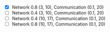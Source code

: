 - [x] Network 0.8 (3, 10), Communication (0.1, 20)
- [ ] Network 0.4 (3, 10), Communication (0.1, 20)
- [ ] Network 0.4 (10, 17), Communication (0.1, 20)
- [ ] Network 0.8 (10, 17), Communication (0.1, 20)
